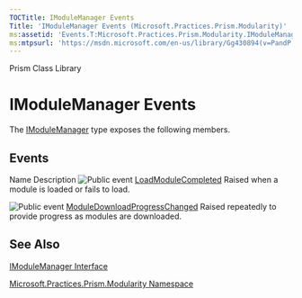 ```yaml
---
TOCTitle: IModuleManager Events
Title: 'IModuleManager Events (Microsoft.Practices.Prism.Modularity)'
ms:assetid: 'Events.T:Microsoft.Practices.Prism.Modularity.IModuleManager'
ms:mtpsurl: 'https://msdn.microsoft.com/en-us/library/Gg430894(v=PandP.50)'
---
```


Prism Class Library

# IModuleManager Events


The [IModuleManager](https://msdn.microsoft.com/en-us/library/microsoft.practices.prism.modularity.imodulemanager(v=pandp.50)) type exposes the following members.

## Events

Name
Description
![](https://msdn.microsoft.com/en-us/Gg430894.pubevent(en-us,PandP.50).gif "Public event")
[LoadModuleCompleted](https://msdn.microsoft.com/en-us/library/microsoft.practices.prism.modularity.imodulemanager.loadmodulecompleted(v=pandp.50))
Raised when a module is loaded or fails to load.

![](https://msdn.microsoft.com/en-us/Gg430894.pubevent(en-us,PandP.50).gif "Public event")
[ModuleDownloadProgressChanged](https://msdn.microsoft.com/en-us/library/microsoft.practices.prism.modularity.imodulemanager.moduledownloadprogresschanged(v=pandp.50))
Raised repeatedly to provide progress as modules are downloaded.

## See Also

<span id="seeAlsoToggle"></span>
[IModuleManager Interface](https://msdn.microsoft.com/en-us/library/microsoft.practices.prism.modularity.imodulemanager(v=pandp.50))

[Microsoft.Practices.Prism.Modularity Namespace](https://msdn.microsoft.com/en-us/library/microsoft.practices.prism.modularity(v=pandp.50))
